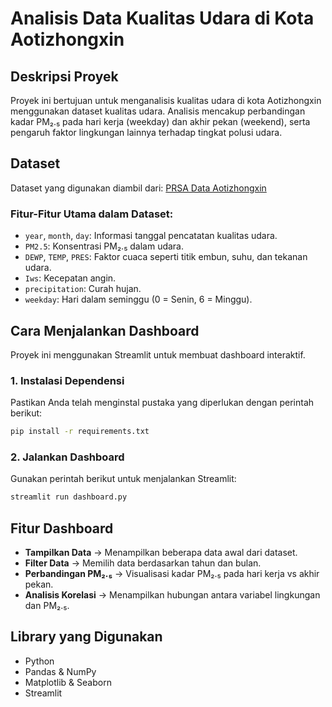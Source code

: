 # Analisis Data Kualitas Udara di Kota Aotizhongxin

## Deskripsi Proyek
Proyek ini bertujuan untuk menganalisis kualitas udara di kota Aotizhongxin menggunakan dataset kualitas udara. Analisis mencakup perbandingan kadar PM₂.₅ pada hari kerja (weekday) dan akhir pekan (weekend), serta pengaruh faktor lingkungan lainnya terhadap tingkat polusi udara.

## Dataset
Dataset yang digunakan diambil dari:
[PRSA Data Aotizhongxin](https://raw.githubusercontent.com/lailarizzah/air-quality/refs/heads/main/PRSA_Data_Aotizhongxin.csv)

### Fitur-Fitur Utama dalam Dataset:
- `year`, `month`, `day`: Informasi tanggal pencatatan kualitas udara.
- `PM2.5`: Konsentrasi PM₂.₅ dalam udara.
- `DEWP`, `TEMP`, `PRES`: Faktor cuaca seperti titik embun, suhu, dan tekanan udara.
- `Iws`: Kecepatan angin.
- `precipitation`: Curah hujan.
- `weekday`: Hari dalam seminggu (0 = Senin, 6 = Minggu).

## Cara Menjalankan Dashboard
Proyek ini menggunakan Streamlit untuk membuat dashboard interaktif.

### 1. Instalasi Dependensi
Pastikan Anda telah menginstal pustaka yang diperlukan dengan perintah berikut:
```bash
pip install -r requirements.txt
```

### 2. Jalankan Dashboard
Gunakan perintah berikut untuk menjalankan Streamlit:
```bash
streamlit run dashboard.py
```

## Fitur Dashboard
- **Tampilkan Data** → Menampilkan beberapa data awal dari dataset.
- **Filter Data** → Memilih data berdasarkan tahun dan bulan.
- **Perbandingan PM₂.₅** → Visualisasi kadar PM₂.₅ pada hari kerja vs akhir pekan.
- **Analisis Korelasi** → Menampilkan hubungan antara variabel lingkungan dan PM₂.₅.

## Library yang Digunakan
- Python
- Pandas & NumPy
- Matplotlib & Seaborn
- Streamlit


